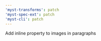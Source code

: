 ```yaml
---
'myst-transforms': patch
'myst-spec-ext': patch
'myst-cli': patch
---
```


Add inline property to images in paragraphs
